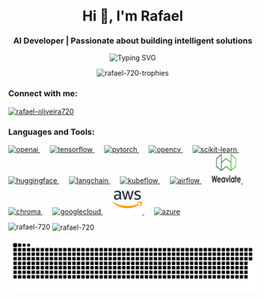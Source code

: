 <h1 align="center">Hi 👋, I'm Rafael</h1>
<h3 align="center">AI Developer | Passionate about building intelligent solutions</h3>


<p align="center">
  <img src="https://readme-typing-svg.demolab.com?font=Fira+Code&weight=500&size=24&pause=1000&color=F73D45&center=true&width=435&lines=AI+Developer;Exploring+the+Future" alt="Typing SVG">
</p>


<p align="center">
  <img src="https://github-profile-trophy.vercel.app/?username=rafael-720&theme=radical&no-frame=true&row=1&column=6" alt="rafael-720-trophies" />
</p>


<h3 align="left">Connect with me:</h3>
<p align="left">
<a href="https://linkedin.com/in/rafael-oliveira720" target="blank"><img align="center" src="https://raw.githubusercontent.com/rahuldkjain/github-profile-readme-generator/master/src/images/icons/Social/linked-in-alt.svg" alt="rafael-oliveira720" height="30" width="40" /></a>
</p>

<h3 align="left">Languages and Tools:</h3>

<p align="left">
  <!-- OpenAI -->
  <a href="https://openai.com" target="_blank" rel="noreferrer">
    <img src="https://raw.githubusercontent.com/detain/svg-logos/master/svg/o/openai-wordmark.svg" alt="openai" width="120" height="40"/>
  </a>  
&nbsp;&nbsp;&nbsp;&nbsp;
  <!-- TensorFlow -->
  <a href="https://www.tensorflow.org" target="_blank" rel="noreferrer">
    <img src="https://www.vectorlogo.zone/logos/tensorflow/tensorflow-icon.svg" alt="tensorflow" width="60" height="60"/>
  </a>
&nbsp;&nbsp;&nbsp;&nbsp;
  <!-- PyTorch -->
  <a href="https://pytorch.org" target="_blank" rel="noreferrer">
    <img src="https://www.vectorlogo.zone/logos/pytorch/pytorch-icon.svg" alt="pytorch" width="60" height="60"/>
  </a>
&nbsp;&nbsp;&nbsp;&nbsp;
  <!-- OpenCV -->
  <a href="https://opencv.org" target="_blank" rel="noreferrer">
    <img src="https://www.vectorlogo.zone/logos/opencv/opencv-icon.svg" alt="opencv" width="60" height="60"/>
  </a>
&nbsp;&nbsp;&nbsp;&nbsp;
  <!-- Scikit-learn -->
  <a href="https://scikit-learn.org/" target="_blank" rel="noreferrer">
    <img src="https://upload.wikimedia.org/wikipedia/commons/0/05/Scikit_learn_logo_small.svg" alt="scikit-learn" width="60" height="60"/>
  </a>
&nbsp;&nbsp;&nbsp;&nbsp;
  <!-- Hugging Face -->
  <a href="https://huggingface.co" target="_blank" rel="noreferrer">
    <img src="https://huggingface.co/front/assets/huggingface_logo-noborder.svg" alt="huggingface" width="60" height="60"/>
  </a>
&nbsp;&nbsp;&nbsp;&nbsp;
  <!-- LangChain -->
  <a href="https://langchain.com/" target="_blank" rel="noreferrer">
    <img src="https://python.langchain.com/img/brand/wordmark.png" alt="langchain" width="120" height="40"/>
  </a>
&nbsp;&nbsp;&nbsp;&nbsp;
  
  <!-- Kubeflow -->
  <a href="https://www.kubeflow.org/" target="_blank" rel="noreferrer">
    <img src="https://upload.vectorlogo.zone/logos/kubeflow/images/64a240da-6dce-4dea-a457-99ee3035ebe8.svg" alt="kubeflow" width="60" height="60"/>
  </a>
&nbsp;&nbsp;&nbsp;&nbsp;
  <!-- Airflow -->
  <a href="https://airflow.apache.org/" target="_blank" rel="noreferrer">
    <img src="https://upload.vectorlogo.zone/logos/apache_airflow/images/3ace832a-ef3c-489d-a0a2-b8a9ad16423f.svg" alt="airflow" width="60" height="60"/>
  </a>
&nbsp;&nbsp;&nbsp;&nbsp;
  <!-- Weaviate -->
  <a href="https://weaviate.io" target="_blank" rel="noreferrer">
    <img src="https://raw.githubusercontent.com/cncf/landscape/master/hosted_logos/weaviate.svg" alt="weaviate" width="60" height="60"/>
  </a>
&nbsp;&nbsp;&nbsp;&nbsp;
  <!-- Chroma -->
  <a href="https://www.trychroma.com/" target="_blank" rel="noreferrer">
    <img src="https://www.trychroma.com/favicon.ico" alt="chroma" width="60" height="60"/>
  </a>
&nbsp;&nbsp;&nbsp;&nbsp;
  <!-- Google Cloud -->
  <a href="https://cloud.google.com/" target="_blank" rel="noreferrer">
    <img src="https://www.vectorlogo.zone/logos/google_cloud/google_cloud-icon.svg" alt="googlecloud" width="60" height="60"/>
  </a>
&nbsp;&nbsp;&nbsp;&nbsp;
  <!-- AWS -->
  <a href="https://aws.amazon.com" target="_blank" rel="noreferrer">
    <img src="https://raw.githubusercontent.com/devicons/devicon/master/icons/amazonwebservices/amazonwebservices-original-wordmark.svg" alt="aws" width="60" height="60"/>
  </a>
&nbsp;&nbsp;&nbsp;&nbsp;
  <!-- Azure -->
  <a href="https://azure.microsoft.com/en-in/" target="_blank" rel="noreferrer">
    <img src="https://www.vectorlogo.zone/logos/microsoft_azure/microsoft_azure-icon.svg" alt="azure" width="60" height="60"/>
  </a>
</p>




<p><img align="left" src="https://github-readme-stats.vercel.app/api/top-langs?username=rafael-720&show_icons=true&locale=en&layout=compact" alt="rafael-720" /></p>

<p>&nbsp;<img align="center" src="https://github-readme-stats.vercel.app/api?username=rafael-720&show_icons=true&locale=en" alt="rafael-720" /></p>




<div align="center">
<picture>
  <source media="(prefers-color-scheme: dark)" srcset="https://raw.githubusercontent.com/Rafael-720/Rafael-720/output/github-contribution-grid-snake-dark.svg">
  <source media="(prefers-color-scheme: light)" srcset="https://raw.githubusercontent.com/Rafael-720/Rafael-720/output/github-contribution-grid-snake.svg">
  <img alt="github contribution grid snake animation" src="https://raw.githubusercontent.com/Rafael-720/Rafael-720/output/github-contribution-grid-snake.svg">
</picture>
</div>
